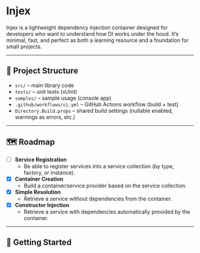 # Injex

Injex is a lightweight dependency injection container designed for developers who want to
understand how DI works under the hood. It’s minimal,
fast, and perfect as both a learning resource and a foundation for small projects.

---

## 📂 Project Structure
- `src/` – main library code
- `tests/` – unit tests (xUnit)
- `samples/` – sample usage (console app)
- `.github/workflows/ci.yml` – GitHub Actions workflow (build + test)
- `Directory.Build.props` – shared build settings (nullable enabled, warnings as errors, etc.)

---

## 🗺️ Roadmap

- [ ] **Service Registration**
    - Be able to register services into a service collection (by type, factory, or instance).
- [X] **Container Creation**
    - Build a container/service provider based on the service collection.
- [X] **Simple Resolution**
    - Retrieve a service without dependencies from the container.
- [X] **Constructor Injection**
    - Retrieve a service with dependencies automatically provided by the container.
---
## 🚀 Getting Started
